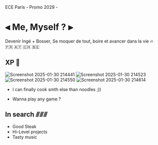 ECE Paris -  Promo 2029 -

# ⫷ Me, Myself ? ⫸

Devenir Ingé +  Bosser, Se moquer de tout, boire et avancer dans la vie 🔥
🇫🇷 🇦🇹 🇨🇭 🇧🇪



## XP 🦅
![Screenshot 2025-01-30 214441](https://github.com/user-attachments/assets/a131612a-599f-46bf-8740-f930a57e4788)
![Screenshot 2025-01-30 214523](https://github.com/user-attachments/assets/97916790-1b75-4e8a-9ea3-589a80543a22)
![Screenshot 2025-01-30 214550](https://github.com/user-attachments/assets/02031bc6-ac55-43cf-b426-4dd525ba6369)
![Screenshot 2025-01-30 214614](https://github.com/user-attachments/assets/9123462f-f9a3-45d5-a7d2-8ab1e27f5b4f)
- I can finally cook smth else than noodles ;))

- Wanna play any game ? 




## In search ⫻⫻⫻
- Good Steak
- Hi-Level projects
- Tasty music
